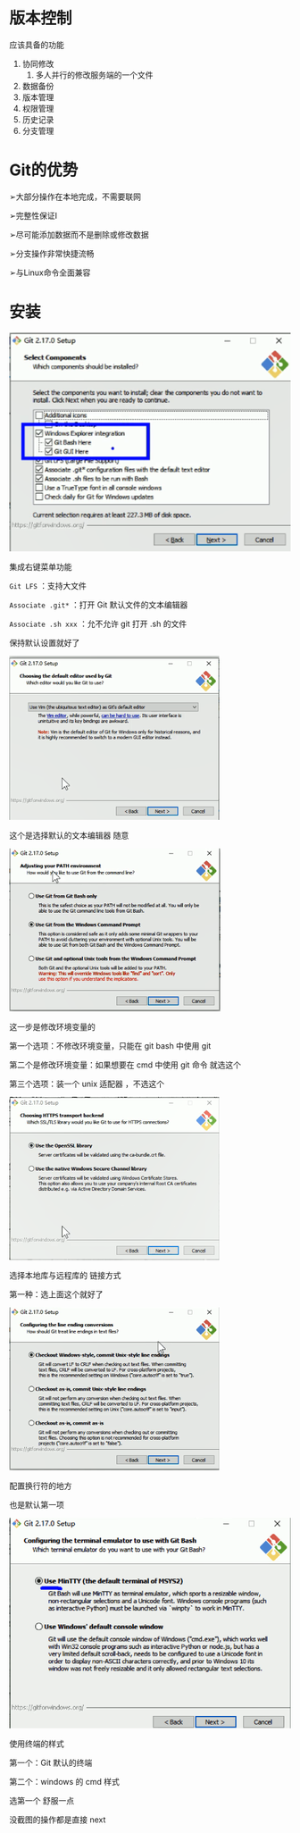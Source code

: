 # 版本控制

应该具备的功能

1. 协同修改
   1. 多人并行的修改服务端的一个文件
2. 数据备份
3. 版本管理
4. 权限管理
5. 历史记录
6. 分支管理

# Git的优势

➢大部分操作在本地完成，不需要联网

➢完整性保证I

➢尽可能添加数据而不是删除或修改数据

➢分支操作非常快捷流畅

➢与Linux命令全面兼容

# 安装

<img src="1.原理概述.assets/image-20200513172050966.png" alt="image-20200513172050966" style="zoom:150%;" />



集成右键菜单功能

`Git LFS` ：支持大文件

`Associate .git*` ：打开 Git 默认文件的文本编辑器

`Associate .sh xxx` ：允不允许 git 打开 .sh 的文件

保持默认设置就好了



![image-20200513172249679](1.原理概述.assets/image-20200513172249679.png)

这个是选择默认的文本编辑器 随意 

![image-20200513172324584](1.原理概述.assets/image-20200513172324584.png)

这一步是修改环境变量的

第一个选项：不修改环境变量，只能在 git bash 中使用 git 

第二个是修改环境变量：如果想要在 cmd 中使用 git 命令 就选这个

第三个选项：装一个 unix 适配器 ，不选这个



![image-20200513172500762](1.原理概述.assets/image-20200513172500762.png)

选择本地库与远程库的 链接方式

第一种：选上面这个就好了



![image-20200513172627867](1.原理概述.assets/image-20200513172627867.png)

配置换行符的地方

也是默认第一项



![image-20200513172716411](1.原理概述.assets/image-20200513172716411.png)



使用终端的样式

第一个：Git 默认的终端

第二个：windows 的 cmd 样式

选第一个 舒服一点



没截图的操作都是直接 next